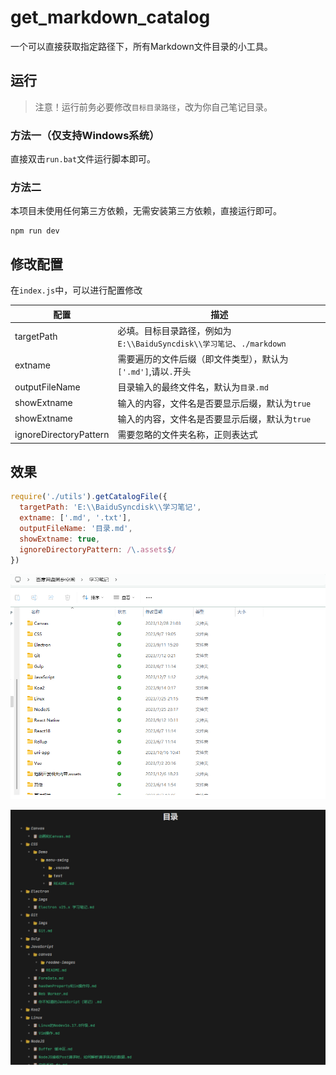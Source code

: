 # get_markdown_catalog
一个可以直接获取指定路径下，所有Markdown文件目录的小工具。



## 运行
> 注意！运行前务必要修改`目标目录路径`，改为你自己笔记目录。
### 方法一（仅支持Windows系统）

直接双击`run.bat`文件运行脚本即可。



### 方法二

本项目未使用任何第三方依赖，无需安装第三方依赖，直接运行即可。

```shell
npm run dev
```



## 修改配置

在`index.js`中，可以进行配置修改

| 配置                   | 描述                                                         |
| ----------------------  | ------------------------------------------------------------ |
| targetPath             | 必填。目标目录路径，例如为`E:\\BaiduSyncdisk\\学习笔记`、`./markdown` |
| extname                | 需要遍历的文件后缀（即文件类型），默认为`['.md']`,请以`.`开头 |
| outputFileName         | 目录输入的最终文件名，默认为`目录.md`                        |
| showExtname            | 输入的内容，文件名是否要显示后缀，默认为`true`               |
| showExtname            | 输入的内容，文件名是否要显示后缀，默认为`true`               |
| ignoreDirectoryPattern | 需要忽略的文件夹名称，正则表达式                             |



## 效果

```js
require('./utils').getCatalogFile({
  targetPath: 'E:\\BaiduSyncdisk\\学习笔记',
  extname: ['.md', '.txt'],
  outputFileName: '目录.md',
  showExtname: true,
  ignoreDirectoryPattern: /\.assets$/
})
```



![image-20240108180511282](README.assets/image-20240108180511282.png)

![image-20240108180448069](README.assets/image-20240108180448069.png)
